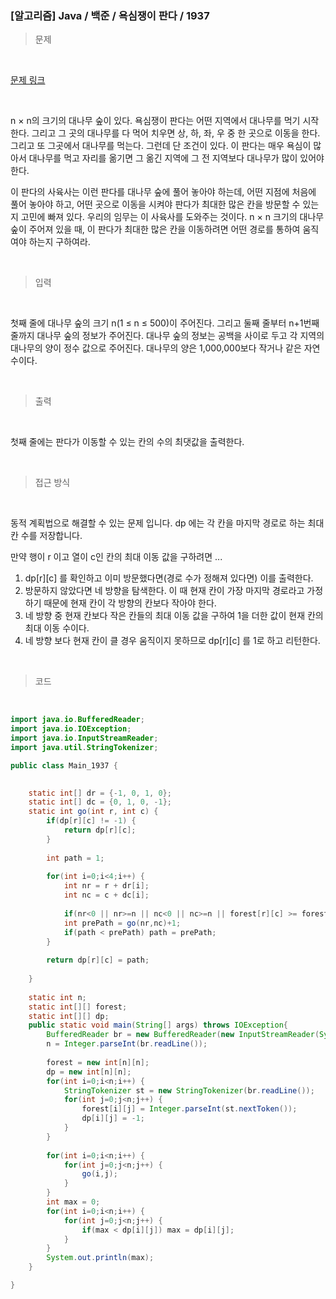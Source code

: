 <h3>[알고리즘]  Java / 백준 / 욕심쟁이 판다 / 1937 </h3>

> 문제
> 

<br>

[문제 링크](https://www.acmicpc.net/problem/1937)

<br>

n × n의 크기의 대나무 숲이 있다. 욕심쟁이 판다는 어떤 지역에서 대나무를 먹기 시작한다. 그리고 그 곳의 대나무를 다 먹어 치우면 상, 하, 좌, 우 중 한 곳으로 이동을 한다. 그리고 또 그곳에서 대나무를 먹는다. 그런데 단 조건이 있다. 이 판다는 매우 욕심이 많아서 대나무를 먹고 자리를 옮기면 그 옮긴 지역에 그 전 지역보다 대나무가 많이 있어야 한다.

이 판다의 사육사는 이런 판다를 대나무 숲에 풀어 놓아야 하는데, 어떤 지점에 처음에 풀어 놓아야 하고, 어떤 곳으로 이동을 시켜야 판다가 최대한 많은 칸을 방문할 수 있는지 고민에 빠져 있다. 우리의 임무는 이 사육사를 도와주는 것이다. n × n 크기의 대나무 숲이 주어져 있을 때, 이 판다가 최대한 많은 칸을 이동하려면 어떤 경로를 통하여 움직여야 하는지 구하여라.

<br>

> 입력
> 

<br>

첫째 줄에 대나무 숲의 크기 n(1 ≤ n ≤ 500)이 주어진다. 그리고 둘째 줄부터 n+1번째 줄까지 대나무 숲의 정보가 주어진다. 대나무 숲의 정보는 공백을 사이로 두고 각 지역의 대나무의 양이 정수 값으로 주어진다. 대나무의 양은 1,000,000보다 작거나 같은 자연수이다.

<br>

> 출력
> 

<br>

첫째 줄에는 판다가 이동할 수 있는 칸의 수의 최댓값을 출력한다.

<br>

> 접근 방식
> 

<br>

동적 계획법으로 해결할 수 있는 문제 입니다. dp 에는 각 칸을 마지막 경로로 하는 최대 칸 수를 저장합니다.

만약 행이 r 이고 열이 c인 칸의 최대 이동 값을 구하려면 ...

1. dp[r][c] 를 확인하고 이미 방문했다면(경로 수가 정해져 있다면) 이를 출력한다.
2. 방문하지 않았다면 네 방향을 탐색한다. 이 때 현재 칸이 가장 마지막 경로라고 가정하기 때문에 현재 칸이 각 방향의 칸보다 작아야 한다.
3. 네 방향 중 현재 칸보다 작은 칸들의 최대 이동 값을 구하여 1을 더한 값이 현재 칸의 최대 이동 수이다.
4. 네 방향 보다 현재 칸이 클 경우 움직이지 못하므로 dp[r][c] 를 1로 하고 리턴한다. 

<br>

> 코드
> 

<br>

```java
import java.io.BufferedReader;
import java.io.IOException;
import java.io.InputStreamReader;
import java.util.StringTokenizer;

public class Main_1937 {

	
	static int[] dr = {-1, 0, 1, 0};
	static int[] dc = {0, 1, 0, -1};
	static int go(int r, int c) {
		if(dp[r][c] != -1) {
			return dp[r][c];
		}
		
		int path = 1;
		
		for(int i=0;i<4;i++) {
			int nr = r + dr[i];
			int nc = c + dc[i];
			
			if(nr<0 || nr>=n || nc<0 || nc>=n || forest[r][c] >= forest[nr][nc]) continue;
			int prePath = go(nr,nc)+1;
			if(path < prePath) path = prePath;
		}
		
		return dp[r][c] = path;
		
	}
	
	static int n;
	static int[][] forest;
	static int[][] dp;
	public static void main(String[] args) throws IOException{
		BufferedReader br = new BufferedReader(new InputStreamReader(System.in));
		n = Integer.parseInt(br.readLine());
		
		forest = new int[n][n];
		dp = new int[n][n];
		for(int i=0;i<n;i++) {
			StringTokenizer st = new StringTokenizer(br.readLine());
			for(int j=0;j<n;j++) {
				forest[i][j] = Integer.parseInt(st.nextToken());
				dp[i][j] = -1;
			}
		}
		
		for(int i=0;i<n;i++) {
			for(int j=0;j<n;j++) {
				go(i,j);
			}
		}
		int max = 0;
		for(int i=0;i<n;i++) {
			for(int j=0;j<n;j++) {
				if(max < dp[i][j]) max = dp[i][j];
			}
		}
		System.out.println(max);
	}

}
```
